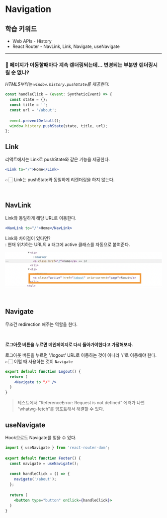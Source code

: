 # Navigation

## 학습 키워드

- Web APIs - History
- React Router - NavLink, Link, Navigate, useNavigate

---

### 🫥 페이지가 이동할때마다 계속 렌더링되는데... 변경되는 부분만 렌더링시킬 순 없나?

_HTML5부터는 `window.history.pushState`를 제공한다._

```jsx
const handleClick = (event: SyntheticEvent) => {
  const state = {};
  const title = '';
  const url = '/about';

  event.preventDefault();
  window.history.pushState(state, title, url);
};
```

## Link

리액트에서는 Link로 pushState와 같은 기능을 제공한다.

```jsx
<Link to="/">Home</Link>
```

👉🏻 Link는 pushState와 동일하게 리렌더링을 하지 않는다.

<br />

## NavLink

Link와 동일하게 해당 URL로 이동한다.

```jsx
<NavLink to="/">Home</NavLink>
```

Link와 차이점이 있다면?  
: 현재 위치하는 URL의 a 태그에 active 클래스를 자동으로 붙여준다.

![NavLink](./images/%EC%8A%A4%ED%81%AC%EB%A6%B0%EC%83%B7%209.png)

<br />

## Navigate

무조건 redirection 해주는 역할을 한다.

<br />

**로그아웃 버튼을 누르면 메인페이지로 다시 돌아가야한다고 가정해보자.**

로그아웃 버튼을 누르면 '/logout' URL로 이동하는 것이 아니라 '/'로 이동해야 한다. 👉🏻 이럴 때 사용하는 것이 `Navigate`

```jsx
export default function Logout() {
  return (
    <Navigate to "/" />
  )
}
```

> 테스트에서 “ReferenceError: Request is not defined” 에러가 나면 “whatwg-fetch”를 임포트해서 해결할 수 있다.

## useNavigate

Hook으로도 Navigate를 얻을 수 있다.

```jsx
import { useNavigate } from 'react-router-dom';

export default function Footer() {
  const navigate = useNavigate();

  const handleClick = () => {
    navigate('/about');
  };

  return (
    <button type="button" onClick={handleClick}>
  )
}
```
